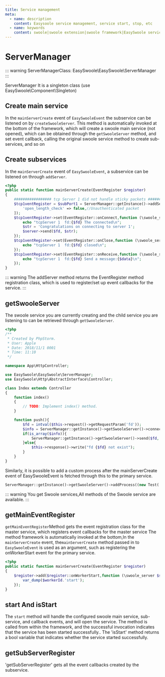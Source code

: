 ```yaml
---
title: Service management
meta:
  - name: description
    content: Easysoole service management, service start, stop, etc
  - name: keywords
    content: swoole|swoole extension|swoole framework|EasySwoole service management|swoole servicemanagement|swoole service|EasySwoole service
---
```


# ServerManager

::: warning 
 ServerManagerClass: EasySwoole\EasySwoole\ServerManager
:::

ServerManager It is a singleton class (use EasySwoole\Component\Singleton)
## Create main service
In the ```mainServerCreate``` event of ```EasySwooleEvent``` the subservice can be listened on by ```createSwooleServer```.
This method is automatically invoked at the bottom of the framework, which will create a swoole main service (not opened), which can be obtained through the ```getSwooleServer``` method, and set event callback, calling the original swoole service method to create sub-services, and so on

## Create subservices
In the ```mainServerCreate``` event of ```EasySwooleEvent```, a subservice can be listened on through ```addServer```.
````php
<?php
public static function mainServerCreate(EventRegister $register)
{
    ################# tcp Server 1 did not handle sticky packets #####################
    $tcp1ventRegister = $subPort1 = ServerManager::getInstance()->addServer('tcp1', 9502, SWOOLE_TCP, '0.0.0.0', [
        'open_length_check' => false,//Unauthenticated packet
    ]);
    $tcp1ventRegister->set(EventRegister::onConnect,function (\swoole_server $server, int $fd, int $reactor_id) {
        echo "tcpServer 1  fd:{$fd} The connected\n";
        $str = 'Congratulations on connecting to server 1';
        $server->send($fd, $str);
    });
    $tcp1ventRegister->set(EventRegister::onClose,function (\swoole_server $server, int $fd, int $reactor_id) {
        echo "tcpServer 1  fd:{$fd} closed\n";
    });
    $tcp1ventRegister->set(EventRegister::onReceive,function (\swoole_server $server, int $fd, int $reactor_id, string $data) {
        echo "tcpServer 1  fd:{$fd} Send a message:{$data}\n";
    });
}
````

::: warning 
 The addServer method returns the EventRegister method registration class, which is used to register/set up event callbacks for the service.
:::


## getSwooleServer
The swoole service you are currently creating and the child service you are listening to can be retrieved through ```getSwooleServer```.
````php
<?php
/**
 * Created by PhpStorm.
 * User: Apple
 * Date: 2018/11/1 0001
 * Time: 11:10
 */

namespace App\HttpController;

use EasySwoole\EasySwoole\ServerManager;
use EasySwoole\Http\AbstractInterface\Controller;

class Index extends Controller
{
    function index()
    {
        // TODO: Implement index() method.
    }

    function push(){
        $fd = intval($this->request()->getRequestParam('fd'));
        $info = ServerManager::getInstance()->getSwooleServer()->connection_info($fd);
        if(is_array($info)){
            ServerManager::getInstance()->getSwooleServer()->send($fd,'push in http at '.time());
        }else{
            $this->response()->write("fd {$fd} not exist");
        }
    }
}
````
Similarly, it is possible to add a custom process after the mainServerCreate event of EasySwooleEvent is fetched through this to the primary service.
```php
ServerManager::getInstance()->getSwooleServer()->addProcess((new Test('test_process'))->getProcess());
```

::: warning 
 You get Swoole services,All methods of the Swoole service are available.
:::

## getMainEventRegister
`getMainEventRegister`Method gets the event registration class for the master service, which registers event callbacks for the master service
The method framework is automatically invoked at the bottom,In the ```mainServerCreate``` event, the```mainServerCreate``` method passed in to ```EasySwooleEvent``` is used as an argument, such as registering the onWorkerStart event for the primary service.

```php
<?php
public static function mainServerCreate(EventRegister $register)
{
    $register->add($register::onWorkerStart,function (\swoole_server $server,int $workerId){
        var_dump($workerId.'start');
    });
}
```

## start And isStart
The ```start``` method will handle the configured swoole main service, sub-service, and callback events, and will open the service. The method is called from within the framework, and the successful invocation indicates that the service has been started successfully..
The 'isStart' method returns a bool variable that indicates whether the service started successfully.

## getSubServerRegister
'getSubServerRegister' gets all the event callbacks created by the subservice.



